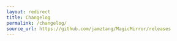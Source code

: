 ```yaml
---
layout: redirect
title: Changelog
permalink: /changelog/
source_url: https://github.com/jamztang/MagicMirror/releases
---
```

